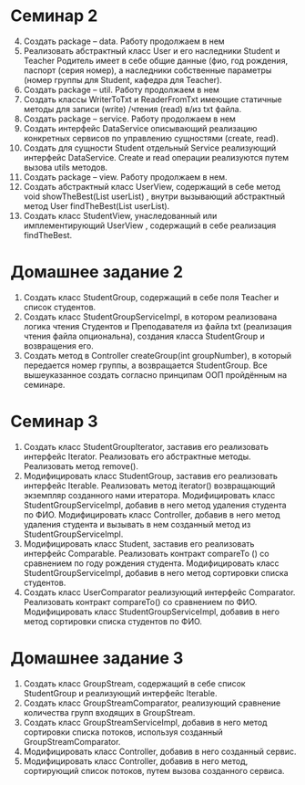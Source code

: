 # Семинар 2

4. Создать package – data. Работу продолжаем в нем
5. Реализовать абстрактный класс User и его наследники Student и Teacher Родитель имеет в себе общие данные (фио, год рождения, паспорт (серия номер), а наследники собственные параметры (номер группы для Student, кафедра для Teacher).
9. Создать package – util. Работу продолжаем в нем
10. Создать классы WriterToTxt и ReaderFromTxt имеющие статичные методы для записи (write) /чтения (read) в/из txt файла.
6. Создать package – service. Работу продолжаем в нем
7. Создать интерфейс DataService описывающий реализацию конкретных сервисов по управлению сущностями (create, read).
8. Создать для сущности Student отдельный Service реализующий интерфейс DataService. Create и read операции реализуются путем вызова utils методов.
1. Создать package – view. Работу продолжаем в нем.
2. Создать абстрактный класс  UserView, содержащий в себе метод void showTheBest(List<User> userList) , внутри вызывающий абстрактный метод User findTheBest(List<User> userList).
3. Создать класс StudentView, унаследованный или имплементирующий UserView , содержащий в себе реализация findTheBest.

# Домашнее задание 2

1. Создать класс StudentGroup, содержащий в себе поля Teacher и список студентов.
2. Создать класс StudentGroupServiceImpl, в котором реализована логика чтения Студентов и Преподавателя из файла txt (реализация чтения файла опциональна), создания класса StudentGroup и возвращения его.
3. Создать метод в Controller createGroup(int groupNumber), в который передается номер группы, а возвращается StudentGroup. Все вышеуказанное создать согласно принципам ООП пройдённым на семинаре.

# Семинар 3

1. Создать класс StudentGroupIterator, заставив его реализовать интерфейс Iterator<Student>. Реализовать его абстрактные методы. Реализовать метод remove().
2. Модифицировать класс StudentGroup, заставив его реализовать интерфейс Iterable<Student>. Реализовать метод iterator() возвращающий экземпляр созданного нами итератора. Модифицировать класс StudentGroupServiceImpl, добавив в него метод удаления студента по ФИО. Модифицировать класс Controller, добавив в него метод удаления студента и вызывать в нем созданный метод из StudentGroupServiceImpl.
3. Модифицировать класс Student, заставив его реализовать интерфейс Comparable. Реализовать контракт compareTo () со сравнением по году рождения студента. Модифицировать класс StudentGroupServiceImpl, добавив в него метод сортировки списка студентов.
4. Создать класс UserComparator реализующий интерфейс Comparator<User>. Реализовать контракт compareTo() со сравнением по ФИО. Модифицировать класс StudentGroupServiceImpl, добавив в него метод сортировки списка студентов по ФИО.

# Домашнее задание 3

1. Создать класс GroupStream, содержащий в себе список StudentGroup и реализующий интерфейс Iterable<StudentGroup>.
2. Создать класс GroupStreamComparator<GroupStream>, реализующий сравнение количества групп входящих в GroupStream.
3. Создать класс GroupStreamServiceImpl, добавив в него метод сортировки списка потоков, используя созданный GroupStreamComparator.
4. Модифицировать класс Controller, добавив в него созданный сервис.
5. Модифицировать класс Controller, добавив в него метод, сортирующий список потоков, путем вызова созданного сервиса.
